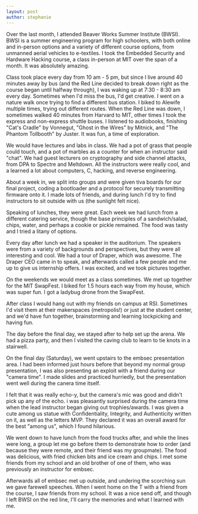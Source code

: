 ```yaml
---
layout: post
author: stephanie
---
```

Over the last month, I attended Beaver Works Summer Institute (BWSI). BWSI is a summer engineering program for high schoolers, with both online and in-person options and a variety of different course options, from unmanned aerial vehicles to e-textiles. I took the Embedded Security and Hardware Hacking course, a class in-person at MIT over the span of a month. It was absolutely amazing.

Class took place every day from 10 am - 5 pm, but since I live around 40 minutes away by bus (and the Red Line decided to break down right as the course began until halfway through), I was waking up at 7:30 - 8:30 am every day. Sometimes when I'd miss the bus, I'd get creative. I went on a nature walk once trying to find a different bus station. I biked to Alewife multiple times, trying out different routes. When the Red Line was down, I sometimes walked 40 minutes from Harvard to MIT, other times I took the express and non-express shuttle buses. I listened to audiobooks, finishing "Cat's Cradle" by Vonnegut, "Ghost in the Wires" by Mitnick, and "The Phantom Tollbooth" by Juster. It was fun, a time of exploration. 

We would have lectures and labs in class. We had a pot of grass that people could touch, and a pot of marbles as a counter for when an instructor said "chat". We had guest lecturers on cryptography and side channel attacks, from DPA to Spectre and Meltdown. All the instructors were really cool, and a learned a lot about computers, C, hacking, and reverse engineering.

About a week in, we split into groups and were given tiva boards for our final project, coding a bootloader and a protocol for securely transmitting firmware onto it. I made lots of friends, and during lunch I'd try to find instructors to sit outside with us (the sunlight felt nice).

Speaking of lunches, they were great. Each week we had lunch from a different catering service, though the base principles of a sandwich/salad, chips, water, and perhaps a cookie or pickle remained. The food was tasty and I tried a litany of options.

Every day after lunch we had a speaker in the auditorium. The speakers were from a variety of backgrounds and perspectives, but they were all interesting and cool. We had a tour of Draper, which was awesome. The Draper CEO came in to speak, and afterwards called a few people and me up to give us internship offers. I was excited, and we took pictures together.

On the weekends we would meet as a class sometimes. We met up together for the MIT SwapFest. I biked for 1.5 hours each way from my house, which was super fun. I got a ladybug drone from the SwapFest.

After class I would hang out with my friends on campus at RSI. Sometimes I'd visit them at their makerspaces (metropolis!) or just at the student center, and we'd have fun together, brainstorming and learning lockpicking and having fun.

The day before the final day, we stayed after to help set up the arena. We had a pizza party, and then I visited the caving club to learn to tie knots in a stairwell.

On the final day (Saturday), we went upstairs to the embsec presentation area. I had been informed just hours before that beyond my normal group presentation, I was also presenting an exploit with a friend during our "camera time". I made slides and practiced hurriedly, but the presentation went well during the canera time itself. 

I felt that it was really echo-y, but the camera's mic was good and didn't pick up any of the echo. i was pleasantly surprised during the camera time when the lead instructor began giving out trophies/awards. I was given a cute among us statue with Confidentiality, Integrity, and Authenticity written on it, as well as the letters MVP. They declared it was an overall award for the best "among us", which I found hilarious.

We went down to have lunch from the food trucks after, and while the lines were long, a group let me go before them to demonstrate how to order (and because they were remote, and their friend was my groupmate). The food was delicious, with fried chicken bits and ice cream and chips. I met some friends from my school and an old brother of one of them, who was previously an instructor for embsec.

Afterwards all of embsec met up outside, and undering the scorching sun we gave farewell speeches. When I went home on the T with a friend from the course, I saw friends from my school. It was a nice send off, and though I left BWSI on the red line, I'll carry the memories and what I learned with me.